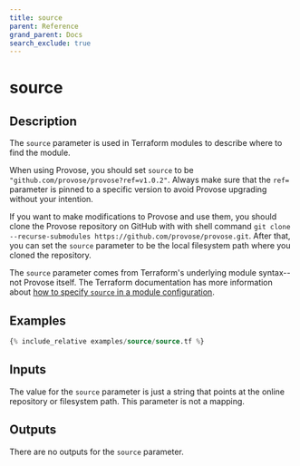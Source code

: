 ```yaml
---
title: source
parent: Reference
grand_parent: Docs
search_exclude: true
---
```


# source

## Description

The `source` parameter is used in Terraform modules to describe where to find the module.

When using Provose, you should set `source` to be `"github.com/provose/provose?ref=v1.0.2"`. Always make sure that the `ref=` parameter is pinned to a specific version to avoid Provose upgrading without your intention.

If you want to make modifications to Provose and use them, you should clone the Provose repository on GitHub with with shell command `git clone --recurse-submodules https://github.com/provose/provose.git`. After that, you can set the `source` parameter to be the local filesystem path where you cloned the repository.

The `source` parameter comes from Terraform's underlying module syntax--not Provose itself. The Terraform documentation has more information about [how to specify `source` in a module configuration](https://www.terraform.io/docs/modules/sources.html).

## Examples

```terraform
{% include_relative examples/source/source.tf %}
```

## Inputs

The value for the `source` parameter is just a string that points at the online repository or filesystem path. This parameter is not a mapping.

## Outputs

There are no outputs for the `source` parameter.
